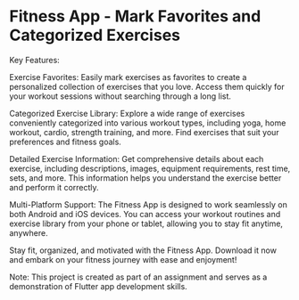 
# Fitness App - Mark Favorites and Categorized Exercises




Key Features:

Exercise Favorites: Easily mark exercises as favorites to create a personalized collection of exercises that you love. Access them quickly for your workout sessions without searching through a long list.

Categorized Exercise Library: Explore a wide range of exercises conveniently categorized into various workout types, including yoga, home workout, cardio, strength training, and more. Find exercises that suit your preferences and fitness goals.

Detailed Exercise Information: Get comprehensive details about each exercise, including descriptions, images, equipment requirements, rest time, sets, and more. This information helps you understand the exercise better and perform it correctly.

Multi-Platform Support: The Fitness App is designed to work seamlessly on both Android and iOS devices. You can access your workout routines and exercise library from your phone or tablet, allowing you to stay fit anytime, anywhere.

Stay fit, organized, and motivated with the Fitness App. Download it now and embark on your fitness journey with ease and enjoyment!

Note: This project is created as part of an assignment and serves as a demonstration of Flutter app development skills.








